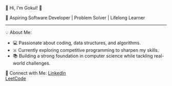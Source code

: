 👋 Hi, I'm Gokul! 🌟

🚀 Aspiring Software Developer | Problem Solver | Lifelong Learner

---

💡 About Me:
- 💻 Passionate about coding, data structures, and algorithms.
- ⚔️ Currently exploring competitive programming to sharpen my skills.
- 📚 Building a strong foundation in computer science while tackling real-world challenges.


🔗 Connect with Me:
[LinkedIn](linkedin.com/in/gokul-c-bbb457288)  
[LeetCode](https://leetcode.com/u/gokulc2568/)
